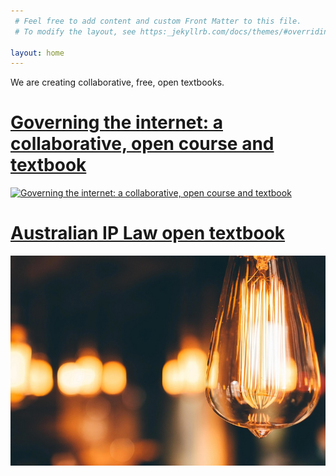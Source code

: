 ```yaml
---
 # Feel free to add content and custom Front Matter to this file.
 # To modify the layout, see https:_jekyllrb.com/docs/themes/#overriding-theme-defaults

layout: home
---
```


We are creating collaborative, free, open textbooks.

# [Governing the internet: a collaborative, open course and textbook](cyberlaw/index)

[![Governing the internet: a collaborative, open course and textbook](4381851322_998492c432_o.jpg)](cyberlaw/home)


# [Australian IP Law open textbook](ausip/home)

[![Australian IP Law open textbook](pixnio-207174-5198x3465.jpeg)](ausip/index)
